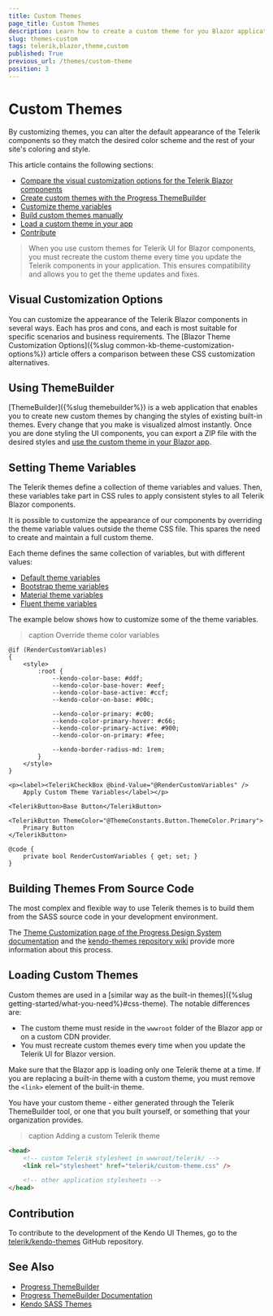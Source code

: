 ```yaml
---
title: Custom Themes
page_title: Custom Themes
description: Learn how to create a custom theme for you Blazor application and alter the default appearance of the UI for Blazor components.
slug: themes-custom
tags: telerik,blazor,theme,custom
published: True
previous_url: /themes/custom-theme
position: 3
---
```


# Custom Themes

By customizing themes, you can alter the default appearance of the Telerik components so they match the desired color scheme and the rest of your site's coloring and style.

This article contains the following sections:

* [Compare the visual customization options for the Telerik Blazor components](#blazor-css-customization-options)
* [Create custom themes with the Progress ThemeBuilder](#using-themebuilder)
* [Customize theme variables](#setting-theme-variables)
* [Build custom themes manually](#building-themes-from-source-code)
* [Load a custom theme in your app](#loading-custom-themes)
* [Contribute](#contribution)

> When you use custom themes for Telerik UI for Blazor components, you must recreate the custom theme every time you update the Telerik components in your application. This ensures compatibility and allows you to get the theme updates and fixes.


## Visual Customization Options

You can customize the appearance of the Telerik Blazor components in several ways. Each has pros and cons, and each is most suitable for specific scenarios and business requirements. The [Blazor Theme Customization Options]({%slug common-kb-theme-customization-options%}) article offers a comparison between these CSS customization alternatives.


## Using ThemeBuilder

[ThemeBuilder]({%slug themebuilder%}) is a web application that enables you to create new custom themes by changing the styles of existing built-in themes. Every change that you make is visualized almost instantly. Once you are done styling the UI components, you can export a ZIP file with the desired styles and [use the custom theme in your Blazor app](#loading-custom-themes).


## Setting Theme Variables

The Telerik themes define a collection of theme variables and values. Then, these variables take part in CSS rules to apply consistent styles to all Telerik Blazor components.

It is possible to customize the appearance of our components by overriding the theme variable values outside the theme CSS file. This spares the need to create and maintain a full custom theme.

Each theme defines the same collection of variables, but with different values:

* [Default theme variables](https://www.telerik.com/design-system/docs/themes/theme-default/theme-variables/)
* [Bootstrap theme variables](https://www.telerik.com/design-system/docs/themes/theme-bootstrap/theme-variables/)
* [Material theme variables](https://www.telerik.com/design-system/docs/themes/theme-material/theme-variables/)
* [Fluent theme variables](https://www.telerik.com/design-system/docs/themes/theme-fluent/theme-variables/)

The example below shows how to customize some of the theme variables.

>caption Override theme color variables

````CSHTML
@if (RenderCustomVariables)
{
    <style>
        :root {
            --kendo-color-base: #ddf;
            --kendo-color-base-hover: #eef;
            --kendo-color-base-active: #ccf;
            --kendo-color-on-base: #00c;

            --kendo-color-primary: #c00;
            --kendo-color-primary-hover: #c66;
            --kendo-color-primary-active: #900;
            --kendo-color-on-primary: #fee;

            --kendo-border-radius-md: 1rem;
        }
    </style>
}

<p><label><TelerikCheckBox @bind-Value="@RenderCustomVariables" />
    Apply Custom Theme Variables</label></p>

<TelerikButton>Base Button</TelerikButton>

<TelerikButton ThemeColor="@ThemeConstants.Button.ThemeColor.Primary">
    Primary Button
</TelerikButton>

@code {
    private bool RenderCustomVariables { get; set; }
}
````


## Building Themes From Source Code

The most complex and flexible way to use Telerik themes is to build them from the SASS source code in your development environment.

The [Theme Customization page of the Progress Design System documentation](https://www.telerik.com/design-system/docs/themes/customization/) and the [kendo-themes repository wiki](https://github.com/telerik/kendo-themes/wiki/Compiling-themes) provide more information about this process.


## Loading Custom Themes

Custom themes are used in a [similar way as the built-in themes]({%slug getting-started/what-you-need%}#css-theme). The notable differences are:

* The custom theme must reside in the `wwwroot` folder of the Blazor app or on a custom CDN provider.
* You must recreate custom themes every time when you update the Telerik UI for Blazor version.

Make sure that the Blazor app is loading only one Telerik theme at a time. If you are replacing a built-in theme with a custom theme, you must remove the `<link>` element of the built-in theme.

You have your custom theme - either generated through the Telerik ThemeBuilder tool, or one that you built yourself, or something that your organization provides.

>caption Adding a custom Telerik theme

<div class="skip-repl"></div>

````HTML
<head>
    <!-- custom Telerik stylesheet in wwwroot/telerik/ -->
    <link rel="stylesheet" href="telerik/custom-theme.css" />

    <!-- other application stylesheets -->
</head>
````


## Contribution

To contribute to the development of the Kendo UI Themes, go to the [telerik/kendo-themes](https://github.com/telerik/kendo-themes) GitHub repository.


## See Also

* [Progress ThemeBuilder](https://themebuilderapp.telerik.com)
* [Progress ThemeBuilder Documentation](https://docs.telerik.com/themebuilder)
* [Kendo SASS Themes](https://docs.telerik.com/kendo-ui/styles-and-layout/sass-themes)
